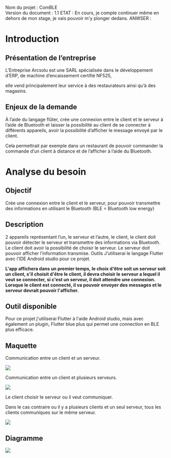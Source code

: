 Nom du projet : ComBLE <br>
Version du document : 1.1
ETAT : En cours, je compte continuer même en dehors de mon stage, je vais pouvoir m'y plonger dedans.
ANWSER : 

# Introduction
## Présentation de l’entreprise
L’Entreprise Arcsolu est une SARL spécialisée dans le développement d’ERP, de machine d’encaissement certifié NF525,

elle vend principalement leur service à des restaurateurs ainsi qu’à des magasins.

## Enjeux de la demande
À l’aide du langage flûter, crée une connexion entre le client et le serveur à l’aide de Bluetooth et laisser la possibilité au client de se connecter à différents appareils, avoir la possibilité d’afficher le message envoyé par le client.

Cela permettrait par exemple dans un restaurant de pouvoir commander la commande d’un client à distance et de l’afficher à l’aide du Bluetooth.

# Analyse du besoin
## Objectif
Crée une connexion entre le client et le serveur, pour pouvoir transmettre des informations en utilisant le Bluetooth (BLE = Bluetooth low energy)

## Description
2 appareils représentant l’un, le serveur et l’autre, le client, le client doit pouvoir détecter le serveur et transmettre des informations via Bluetooth.
Le client doit avoir la possibilité de choisir le serveur.
Le serveur doit pouvoir afficher l’information transmise.
Outils
J’utiliserai le langage Flutter avec l’IDE Android studio pour ce projet.

**L'app affichera dans un premier temps, le choix d'être soit un serveur soit un client, s'il choisit d'être le client, il devra choisir le serveur a lequel il veut se connecter, si c'est un serveur, il doit attendre une connexion.
Lorsque le client est connecté, il va pouvoir envoyer des messages et le serveur devrait pouvoir l'afficher.**

## Outil disponible
Pour ce projet j'utiliserai Flutter à l'aide Android studio, mais avec également un plugin, Flutter blue plus qui permet une connection en BLE plus efficace.

## Maquette
Communication entre un client et un serveur.

![](/img/1s1c.png)

Communication entre un client et plusieurs serveurs.

![](/img/2s1c.png)

Le client choisir le serveur ou il veut communiquer.

Dans le cas contraire ou il y a plusieurs clients et un seul serveur, tous les clients communiques sur le même serveur.

![](/img/1s2c.png)

## Diagramme
![](/img/CasUtilisations.png)
